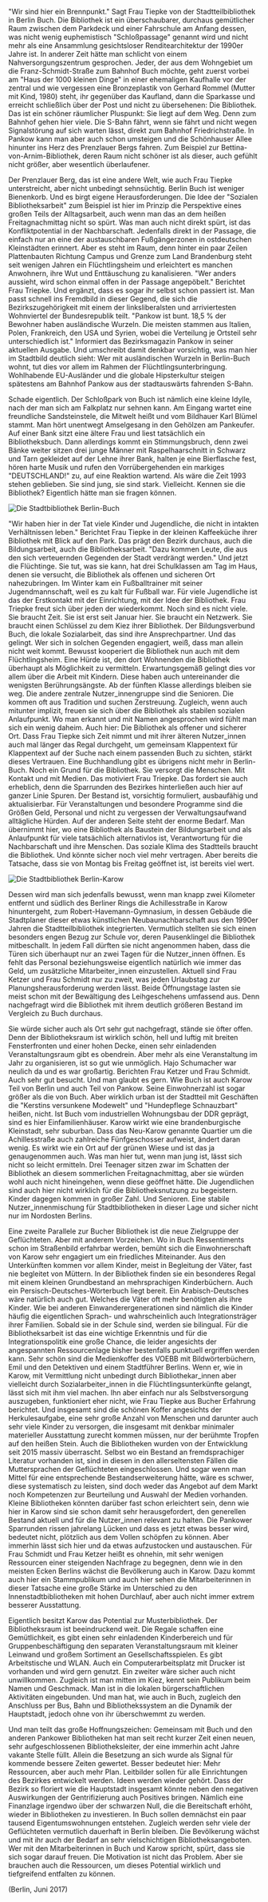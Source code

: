 
"Wir sind hier ein Brennpunkt." Sagt Frau Tiepke von der
Stadtteilbibliothek in Berlin Buch. Die Bibliothek ist ein
überschaubarer, durchaus gemütlicher Raum zwischen dem Parkdeck und
einer Fahrschule am Anfang dessen, was nicht wenig euphemistisch
"Schloßpassage" genannt wird und nicht mehr als eine Ansammlung
gesichtsloser Renditearchitektur der 1990er Jahre ist. In anderer Zeit
hätte man schlicht von einem Nahversorgungszentrum gesprochen. Jeder,
der aus dem Wohngebiet um die Franz-Schmidt-Straße zum Bahnhof Buch
möchte, geht zuerst vorbei am "Haus der 1000 kleinen Dinge" in einer
ehemaligen Kaufhalle vor der zentral und wie vergessen eine
Bronzeplastik von Gerhard Rommel (Mutter mit Kind, 1980) steht, ihr
gegenüber das Kaufland, dann die Sparkasse und erreicht schließlich über
der Post und nicht zu übersehenen: Die Bibliothek. Das ist ein schöner
räumlicher Pluspunkt: Sie liegt auf dem Weg. Denn zum Bahnhof gehen hier
viele. Die S-Bahn fährt, wenn sie fährt und nicht wegen Signalstörung
auf sich warten lässt, direkt zum Bahnhof Friedrichstraße. In Pankow
kann man aber auch schon umsteigen und die Schönhauser Allee hinunter
ins Herz des Prenzlauer Bergs fahren. Zum Beispiel zur
Bettina-von-Arnim-Bibliothek, deren Raum nicht schöner ist als dieser,
auch gefühlt nicht größer, aber wesentlich überlaufener.

Der Prenzlauer Berg, das ist eine andere Welt, wie auch Frau Tiepke
unterstreicht, aber nicht unbedingt sehnsüchtig. Berlin Buch ist weniger
Bienenkorb. Und es birgt eigene Herausforderungen. Die Idee der
"Sozialen Bibliotheksarbeit" zum Beispiel ist hier im Prinzip die
Perspektive eines großen Teils der Alltagsarbeit, auch wenn man das an
dem heißen Freitagnachmittag nicht so spürt. Was man auch nicht direkt
spürt, ist das Konfliktpotential in der Nachbarschaft. Jedenfalls direkt
in der Passage, die einfach nur an eine der austauschbaren
Fußgängerzonen in ostdeutschen Kleinstädten erinnert. Aber es steht im
Raum, denn hinter ein paar Zeilen Plattenbauten Richtung Campus und
Grenze zum Land Brandenburg steht seit wenigen Jahren ein
Flüchtlingsheim und erleichtert es manchen Anwohnern, ihre Wut und
Enttäuschung zu kanalisieren. "Wer anders aussieht, wird schon einmal
offen in der Passage angepöbelt." Berichtet Frau Triepke. Und ergänzt,
dass es sogar ihr selbst schon passiert ist. Man passt schnell ins
Fremdbild in dieser Gegend, die sich die Bezirkszugehörigkeit mit einem
der linksliberalsten und arriviertesten Wohnviertel der Bundesrepublik
teilt. "Pankow ist bunt. 18,5 % der Bewohner haben ausländische Wurzeln.
Die meisten stammen aus Italien, Polen, Frankreich, den USA und Syrien,
wobei die Verteilung je Ortsteil sehr unterschiedlich ist." Informiert
das Bezirksmagazin Pankow in seiner aktuellen Ausgabe. Und umschreibt
damit denkbar vorsichtig, was man hier im Stadtbild deutlich sieht: Wer
mit ausländischen Wurzeln in Berlin-Buch wohnt, tut dies vor allem im
Rahmen der Flüchtlingsunterbringung. Wohlhabende EU-Ausländer und die
globale Hipsterkultur steigen spätestens am Bahnhof Pankow aus der
stadtauswärts fahrenden S-Bahn.

Schade eigentlich. Der Schloßpark von Buch ist nämlich eine kleine
Idylle, nach der man sich am Falkplatz nur sehnen kann. Am Eingang
wartet eine freundliche Sandsteinstele, die Mitwelt heißt und vom
Bildhauer Karl Blümel stammt. Man hört unentwegt Amselgesang in den
Gehölzen am Pankeufer. Auf einer Bank sitzt eine ältere Frau und liest
tatsächlich ein Bibliotheksbuch. Dann allerdings kommt ein
Stimmungsbruch, denn zwei Bänke weiter sitzen drei junge Männer mit
Raspelhaarschnitt in Schwarz und Tarn gekleidet auf der Lehne ihrer
Bank, halten je eine Bierflasche fest, hören harte Musik und rufen den
Vorrübergehenden ein markiges "DEUTSCHLAND!" zu, auf eine Reaktion
wartend. Als wäre die Zeit 1993 stehen geblieben. Sie sind jung, sie
sind stark. Vielleicht. Kennen sie die Bibliothek? Eigentlich hätte man
sie fragen können.

![Die Stadtbibliothek Berlin-Buch](img/Bibliothek-Buch-1.jpg)

"Wir haben hier in der Tat viele Kinder und Jugendliche, die nicht in
intakten Verhältnissen leben." Berichtet Frau Tiepke in der kleinen
Kaffeeküche ihrer Bibliothek mit Blick auf den Park. Das prägt den
Bezirk durchaus, auch die Bildungsarbeit, auch die Bibliotheksarbeit.
"Dazu kommen Leute, die aus den sich verteuernden Gegenden der Stadt
verdrängt werden." Und jetzt die Flüchtinge. Sie tut, was sie kann, hat
drei Schulklassen am Tag im Haus, denen sie versucht, die Bibliothek als
offenen und sicheren Ort nahezubringen. Im Winter kam ein Fußballtrainer
mit seiner Jugendmannschaft, weil es zu kalt für Fußball war. Für viele
Jugendliche ist das der Erstkontakt mit der Einrichtung, mit der Idee
der Bibliothek. Frau Triepke freut sich über jeden der wiederkommt. Noch
sind es nicht viele. Sie braucht Zeit. Sie ist erst seit Januar hier.
Sie braucht ein Netzwerk. Sie braucht einen Schlüssel zu dem Kiez ihrer
Bibliothek. Der Bildungsverbund Buch, die lokale Sozialarbeit, das sind
ihre Ansprechpartner. Und das gelingt. Wer sich in solchen Gegenden
engagiert, weiß, dass man allein nicht weit kommt. Bewusst kooperiert
die Bibliothek nun auch mit dem Flüchtlingsheim. Eine Hürde ist, den
dort Wohnenden die Bibliothek überhaupt als Möglichkeit zu vermitteln.
Erwartungsgemäß gelingt dies vor allem über die Arbeit mit Kindern.
Diese haben auch untereinander die wenigsten Berührungsängste. Ab der
fünften Klasse allerdings bleiben sie weg. Die andere zentrale
Nutzer\_innengruppe sind die Senioren. Die kommen oft aus Tradition und
suchen Zerstreuung. Zugleich, wenn auch mitunter implizit, freuen sie
sich über die Bibliothek als stabilen sozialen Anlaufpunkt. Wo man
erkannt und mit Namen angesprochen wird fühlt man sich ein wenig daheim.
Auch hier: Die Bibliothek als offener und sicherer Ort. Dass Frau Tiepke
sich Zeit nimmt und mit ihrer älteren Nutzer\_innen auch mal länger das
Regal durchgeht, um gemeinsam Klappentext für Klappentext auf der Suche
nach einem passenden Buch zu sichten, stärkt dieses Vertrauen. Eine
Buchhandlung gibt es übrigens nicht mehr in Berlin-Buch. Noch ein Grund
für die Bibliothek. Sie versorgt die Menschen. Mit Kontakt und mit
Medien. Das motiviert Frau Triepke. Das fordert sie auch erheblich, denn
die Sparrunden des Bezirkes hinterließen auch hier auf ganzer Linie
Spuren. Der Bestand ist, vorsichtig formuliert, ausbaufähig und
aktualisierbar. Für Veranstaltungen und besondere Programme sind die
Größen Geld, Personal und nicht zu vergessen der Verwaltungsaufwand
alltägliche Hürden. Auf der anderen Seite steht der enorme Bedarf. Man
übernimmt hier, wo eine Bibliothek als Baustein der Bildungsarbeit und
als Anlaufpunkt für viele tatsächlich alternativlos ist, Verantwortung
für die Nachbarschaft und ihre Menschen. Das soziale Klima des
Stadtteils braucht die Bibliothek. Und könnte sicher noch viel mehr
vertragen. Aber bereits die Tatsache, dass sie von Montag bis Freitag
geöffnet ist, ist bereits viel wert.

![Die Stadtbibliothek Berlin-Karow](img/Bibliothek-karow-1.jpg)

Dessen wird man sich jedenfalls bewusst, wenn man knapp zwei Kilometer
entfernt und südlich des Berliner Rings die Achillesstraße in Karow
hinuntergeht, zum Robert-Havemann-Gymnasium, in dessen Gebäude die
Stadtplaner dieser etwas künstlichen Neubaunachbarschaft aus den 1990er
Jahren die Stadtteilbibliothek integrierten. Vermutlich stellten sie
sich einen besonders engen Bezug zur Schule vor, deren Pausenklingel die
Bibliothek mitbeschallt. In jedem Fall dürften sie nicht angenommen
haben, dass die Türen sich überhaupt nur an zwei Tagen für die
Nutzer\_innen öffnen. Es fehlt das Personal beziehungsweise eigentlich
natürlich wie immer das Geld, um zusätzliche Mitarbeiter\_innen
einzustellen. Aktuell sind Frau Ketzer und Frau Schmidt nur zu zweit,
was jeden Urlaubstag zur Planungsherausforderung werden lässt. Beide
Öffnungstage lasten sie meist schon mit der Bewältigung des
Leihgeschehens umfassend aus. Denn nachgefragt wird die Bibliothek mit
ihrem deutlich größeren Bestand im Vergleich zu Buch durchaus.

Sie würde sicher auch als Ort sehr gut nachgefragt, stände sie öfter
offen. Denn der Bibliotheksraum ist wirklich schön, hell und luftig mit
breiten Fensterfronten und einer hohen Decke, einen sehr einladenden
Veranstaltungsraum gibt es obendrein. Aber mehr als eine Veranstaltung
im Jahr zu organisieren, ist so gut wie unmöglich. Hajo Schumacher war
neulich da und es war großartig. Berichten Frau Ketzer und Frau Schmidt.
Auch sehr gut besucht. Und man glaubt es gern. Wie Buch ist auch Karow
Teil von Berlin und auch Teil von Pankow. Seine Einwohnerzahl ist sogar
größer als die von Buch. Aber wirklich urban ist der Stadtteil mit
Geschäften die "Kerstins versunkene Modewelt" und "Hundepflege
Schnauzbart" heißen, nicht. Ist Buch vom industriellen Wohnungsbau der
DDR geprägt, sind es hier Einfamilienhäuser. Karow wirkt wie eine
brandenburgische Kleinstadt, sehr suburban. Dass das Neu-Karow genannte
Quartier um die Achillesstraße auch zahlreiche Fünfgeschosser aufweist,
ändert daran wenig. Es wirkt wie ein Ort auf der grünen Wiese und ist
das ja genaugenommen auch. Was man hier tut, wenn man jung ist, lässt
sich nicht so leicht ermitteln. Drei Teenager sitzen zwar im Schatten
der Bibliothek an diesem sommerlichen Freitagnachmittag, aber sie würden
wohl auch nicht hineingehen, wenn diese geöffnet hätte. Die Jugendlichen
sind auch hier nicht wirklich für die Bibliotheksnutzung zu begeistern.
Kinder dagegen kommen in großer Zahl. Und Senioren. Eine stabile
Nutzer\_innenmischung für Stadtbibliotheken in dieser Lage und sicher
nicht nur im Nordosten Berlins.

Eine zweite Parallele zur Bucher Bibliothek ist die neue Zielgruppe der
Geflüchteten. Aber mit anderem Vorzeichen. Wo in Buch Ressentiments
schon im Straßenbild erfahrbar werden, bemüht sich die Einwohnerschaft
von Karow sehr engagiert um ein friedliches Miteinander. Aus den
Unterkünften kommen vor allem Kinder, meist in Begleitung der Väter,
fast nie begleitet von Müttern. In der Bibliothek finden sie ein
besonderes Regal mit einem kleinen Grundbestand an mehrsprachigen
Kinderbüchern. Auch ein Persisch-Deutsches-Wörterbuch liegt bereit. Ein
Arabisch-Deutsches wäre natürlich auch gut. Welches die Väter oft mehr
benötigten als ihre Kinder. Wie bei anderen Einwanderergenerationen sind
nämlich die Kinder häufig die eigentlichen Sprach- und wahrscheinlich
auch Integrationsträger ihrer Familien. Sobald sie in der Schule sind,
werden sie bilingual. Für die Bibliotheksarbeit ist das eine wichtige
Erkenntnis und für die Integrationspolitik eine große Chance, die leider
angesichts der angespannten Ressourcenlage bisher bestenfalls punktuell
ergriffen werden kann. Sehr schön sind die Medienkoffer des VOEBB mit
Bildwörterbüchern, Emil und den Detektiven und einem Stadtführer
Berlins. Wenn er, wie in Karow, mit Vermittlung nicht unbedingt durch
Bibliothekar\_innen aber vielleicht durch Sozialarbeiter\_innen in die
Flüchtlingsunterkünfte gelangt, lässt sich mit ihm viel machen. Ihn aber
einfach nur als Selbstversorgung auszugeben, funktioniert eher nicht,
wie Frau Tiepke aus Bucher Erfahrung berichtet. Und insgesamt sind die
schönen Koffer angesichts der Herkulesaufgabe, eine sehr große Anzahl
von Menschen und darunter auch sehr viele Kinder zu versorgen, die
insgesamt mit denkbar minimaler materieller Ausstattung zurecht kommen
müssen, nur der berühmte Tropfen auf den heißen Stein. Auch die
Bibliotheken wurden von der Entwicklung seit 2015 massiv überrascht.
Selbst wo ein Bestand an fremdsprachiger Literatur vorhanden ist, sind
in diesen in den allerseltensten Fällen die Muttersprachen der
Geflüchteten eingeschlossen. Und sogar wenn man Mittel für eine
entsprechende Bestandserweiterung hätte, wäre es schwer, diese
systematisch zu leisten, sind doch weder das Angebot auf dem Markt noch
Kompetenzen zur Beurteilung und Auswahl der Medien vorhanden. Kleine
Bibliotheken könnten darüber fast schon erleichtert sein, denn wie hier
in Karow sind sie schon damit sehr herausgefordert, den generellen
Bestand aktuell und für die Nutzer\_innen relevant zu halten. Die
Pankower Sparrunden rissen jahrelang Lücken und dass es jetzt etwas
besser wird, bedeutet nicht, plötzlich aus dem Vollen schöpfen zu
können. Aber immerhin lässt sich hier und da etwas aufzustocken und
austauschen. Für Frau Schmidt und Frau Ketzer heißt es ohnehin, mit sehr
wenigen Ressourcen einer steigenden Nachfrage zu begegnen, denn wie in
den meisten Ecken Berlins wächst die Bevölkerung auch in Karow. Dazu
kommt auch hier ein Stammpublikum und auch hier sehen die
Mitarbeiterinnen in dieser Tatsache eine große Stärke im Unterschied zu
den Innenstadtbibliotheken mit hohen Durchlauf, aber auch nicht immer
extrem besserer Ausstattung.

Eigentlich besitzt Karow das Potential zur Musterbibliothek. Der
Bibliotheksraum ist beeindruckend weit. Die Regale schaffen eine
Gemütlichkeit, es gibt einen sehr einladenden Kinderbereich und für
Gruppenbeschäftigung den separaten Veranstaltungsraum mit kleiner
Leinwand und großem Sortiment an Gesellschaftsspielen. Es gibt
Arbeitstische und WLAN. Auch ein Computerarbeitsplatz mit Drucker ist
vorhanden und wird gern genutzt. Ein zweiter wäre sicher auch nicht
unwillkommen. Zugleich ist man mitten im Kiez, kennt sein Publikum beim
Namen und Geschmack. Man ist in die lokalen bürgerschaftlichen
Aktivitäten eingebunden. Und man hat, wie auch in Buch, zugleich den
Anschluss per Bus, Bahn und Bibliothekssystem an die Dynamik der
Hauptstadt, jedoch ohne von ihr überschwemmt zu werden.

Und man teilt das große Hoffnungszeichen: Gemeinsam mit Buch und den
anderen Pankower Bibliotheken hat man seit recht kurzer Zeit einen
neuen, sehr aufgeschlossenen Bibliotheksleiter, der eine immerhin acht
Jahre vakante Stelle füllt. Allein die Besetzung an sich wurde als
Signal für kommende bessere Zeiten gewertet. Besser bedeutet hier: Mehr
Ressourcen, aber auch mehr Plan. Leitbilder sollen für alle
Einrichtungen des Bezirkes entwickelt werden. Ideen werden wieder
gehört. Dass der Bezirk so floriert wie die Hauptstadt insgesamt könnte
neben den negativen Auswirkungen der Gentrifizierung auch Positives
bringen. Nämlich eine Finanzlage irgendwo über der schwarzen Null, die
die Bereitschaft erhöht, wieder in Bibliotheken zu investieren. In Buch
sollen demnächst ein paar tausend Eigentumswohnungen entstehen. Zugleich
werden sehr viele der Geflüchteten vermutlich dauerhaft in Berlin
bleiben. Die Bevölkerung wächst und mit ihr auch der Bedarf an sehr
vielschichtigen Bibliotheksangeboten. Wer mit den Mitarbeiterinnen in
Buch und Karow spricht, spürt, dass sie sich sogar darauf freuen. Die
Motivation ist nicht das Problem. Aber sie brauchen auch die Ressourcen,
um dieses Potential wirklich und tiefgreifend entfalten zu können.

(Berlin, Juni 2017)
